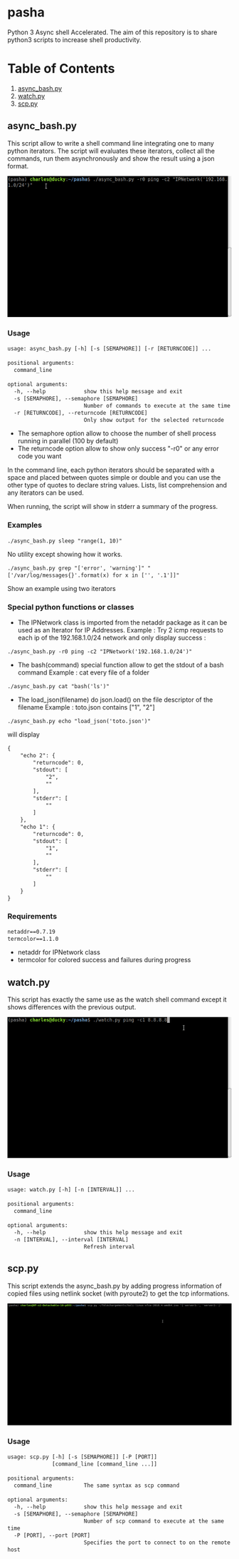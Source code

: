 # pasha
Python 3 Async shell Accelerated.
The aim of this repository is to share python3 scripts to increase shell productivity.

# Table of Contents
1. [async_bash.py](#async_bashpy)
2. [watch.py](#watchpy)
3. [scp.py](#scppy)

## async_bash.py
This script allow to write a shell command line integrating one to many python iterators.
The script will evaluates these iterators, collect all the commands, run them asynchronously and show the result using a json format.

![](async_bash.gif)

### Usage
```
usage: async_bash.py [-h] [-s [SEMAPHORE]] [-r [RETURNCODE]] ...

positional arguments:
  command_line

optional arguments:
  -h, --help            show this help message and exit
  -s [SEMAPHORE], --semaphore [SEMAPHORE]
                        Number of commands to execute at the same time
  -r [RETURNCODE], --returncode [RETURNCODE]
                        Only show output for the selected returncode
```

* The semaphore option allow to choose the number of shell process running in parallel (100 by default)
* The returncode option allow to show only success "-r0" or any error code you want

In the command line, each python iterators should be separated with a space and placed between quotes simple or double and you can use the other type of quotes to declare string values. Lists, list comprehension and any iterators can be used.

When running, the script will show in stderr a summary of the progress.

### Examples
```
./async_bash.py sleep "range(1, 10)"
```
No utility except showing how it works.

```
./async_bash.py grep "['error', 'warning']" "['/var/log/messages{}'.format(x) for x in ['', '.1']]"
```
Show an example using two iterators

### Special python functions or classes

* The IPNetwork class is imported from the netaddr package as it can be used as an Iterator for IP Addresses.
Example : Try 2 icmp requests to each ip of the 192.168.1.0/24 network and only display success :
```
./async_bash.py -r0 ping -c2 "IPNetwork('192.168.1.0/24')"
```

* The bash(command) special function allow to get the stdout of a bash command
Example : cat every file of a folder
```
./async_bash.py cat "bash('ls')"
```

* The load_json(filename) do json.load() on the file descriptor of the filename
Example : toto.json contains ["1", "2"]
```
./async_bash.py echo "load_json('toto.json')"
```
will display
```
{
    "echo 2": {
        "returncode": 0,
        "stdout": [
            "2",
            ""
        ],
        "stderr": [
            ""
        ]
    },
    "echo 1": {
        "returncode": 0,
        "stdout": [
            "1",
            ""
        ],
        "stderr": [
            ""
        ]
    }
}
```


### Requirements
```
netaddr==0.7.19
termcolor==1.1.0
```
* netaddr for IPNetwork class
* termcolor for colored success and failures during progress

## watch.py
This script has exactly the same use as the watch shell command except it shows differences with the previous output.

![](watch.gif)

### Usage
```
usage: watch.py [-h] [-n [INTERVAL]] ...

positional arguments:
  command_line

optional arguments:
  -h, --help            show this help message and exit
  -n [INTERVAL], --interval [INTERVAL]
                        Refresh interval
```

## scp.py
This script extends the async_bash.py by adding progress information of copied files using netlink socket (with pyroute2) to get the tcp informations.

![](scp.gif)

### Usage
```
usage: scp.py [-h] [-s [SEMAPHORE]] [-P [PORT]]
              [command_line [command_line ...]]

positional arguments:
  command_line          The same syntax as scp command

optional arguments:
  -h, --help            show this help message and exit
  -s [SEMAPHORE], --semaphore [SEMAPHORE]
                        Number of scp command to execute at the same time
  -P [PORT], --port [PORT]
                        Specifies the port to connect to on the remote host
```
